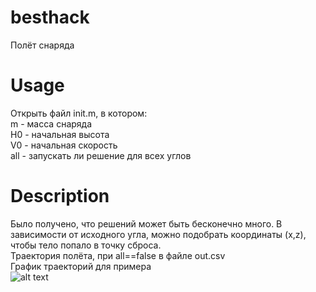 # besthack
Полёт снаряда
# Usage
Открыть файл init.m, в котором:<br>
m - масса снаряда<br>
H0 - начальная высота<br>
V0 - начальная скорость<br>
all - запускать ли решение для всех углов<br>
# Description
Было получено, что решений может быть бесконечно много. В зависимости от исходного угла, можно подобрать координаты (x,z), чтобы тело попало в точку сброса.<br>
Траектория полёта, при all==false в файле out.csv<br>
График траекторий для примера<br>
![alt text](example.bmp)
